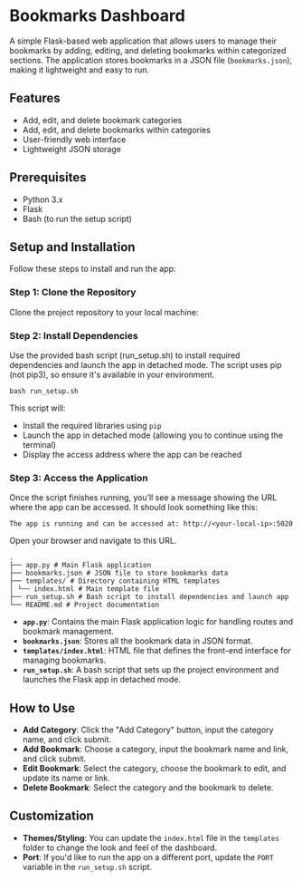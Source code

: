 # Bookmarks Dashboard

A simple Flask-based web application that allows users to manage their bookmarks by adding, editing, and deleting bookmarks within categorized sections. The application stores bookmarks in a JSON file (`bookmarks.json`), making it lightweight and easy to run.

## Features

- Add, edit, and delete bookmark categories
- Add, edit, and delete bookmarks within categories
- User-friendly web interface
- Lightweight JSON storage

## Prerequisites

- Python 3.x
- Flask
- Bash (to run the setup script)

## Setup and Installation

Follow these steps to install and run the app:

### Step 1: Clone the Repository

Clone the project repository to your local machine:

### Step 2: Install Dependencies

Use the provided bash script (run_setup.sh) to install required dependencies and launch the app in detached mode. The script uses pip (not pip3), so ensure it's available in your environment.

```
bash run_setup.sh

```
This script will:

- Install the required libraries using `pip`
- Launch the app in detached mode (allowing you to continue using the terminal)
- Display the access address where the app can be reached

### Step 3: Access the Application

Once the script finishes running, you’ll see a message showing the URL where the app can be accessed. It should look something like this:

```
The app is running and can be accessed at: http://<your-local-ip>:5020

```

Open your browser and navigate to this URL.

```
.  
├── app.py # Main Flask application  
├── bookmarks.json # JSON file to store bookmarks data  
├── templates/ # Directory containing HTML templates  
│ └── index.html # Main template file  
├── run_setup.sh # Bash script to install dependencies and launch app  
└── README.md # Project documentation
```


- **`app.py`**: Contains the main Flask application logic for handling routes and bookmark management.
- **`bookmarks.json`**: Stores all the bookmark data in JSON format.
- **`templates/index.html`**: HTML file that defines the front-end interface for managing bookmarks.
- **`run_setup.sh`**: A bash script that sets up the project environment and launches the Flask app in detached mode.

## How to Use

- **Add Category**: Click the "Add Category" button, input the category name, and click submit.
- **Add Bookmark**: Choose a category, input the bookmark name and link, and click submit.
- **Edit Bookmark**: Select the category, choose the bookmark to edit, and update its name or link.
- **Delete Bookmark**: Select the category and the bookmark to delete.

## Customization

- **Themes/Styling**: You can update the `index.html` file in the `templates` folder to change the look and feel of the dashboard.
- **Port**: If you'd like to run the app on a different port, update the `PORT` variable in the `run_setup.sh` script.